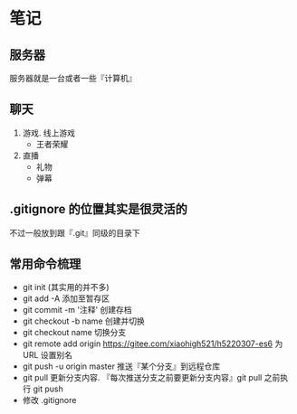 # 笔记

## 服务器
服务器就是一台或者一些『计算机』


## 聊天
1. 游戏. 线上游戏
    * 王者荣耀
2. 直播
    *  礼物
    *  弹幕

## .gitignore 的位置其实是很灵活的 
不过一般放到跟『.git』同级的目录下

## 常用命令梳理
* git init (其实用的并不多)
* git add -A  添加至暂存区
* git commit -m '注释'  创建存档
* git checkout -b name  创建并切换
* git checkout name  切换分支
* git remote add origin https://gitee.com/xiaohigh521/h5220307-es6   为 URL 设置别名
* git push -u origin master  推送『某个分支』到远程仓库
* git pull 更新分支内容.  『每次推送分支之前要更新分支内容』git pull 之前执行 git push
* 修改 .gitignore 




